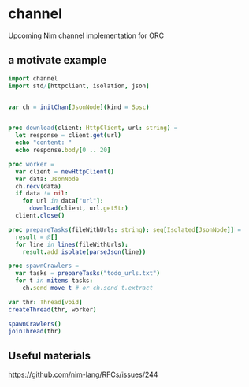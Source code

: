 # channel
Upcoming Nim channel implementation for ORC

## a motivate example
```nim
import channel
import std/[httpclient, isolation, json]


var ch = initChan[JsonNode](kind = Spsc)


proc download(client: HttpClient, url: string) =
  let response = client.get(url)
  echo "content: "
  echo response.body[0 .. 20]

proc worker =
  var client = newHttpClient()
  var data: JsonNode
  ch.recv(data)
  if data != nil:
    for url in data["url"]:
      download(client, url.getStr)
  client.close()

proc prepareTasks(fileWithUrls: string): seq[Isolated[JsonNode]] =
  result = @[]
  for line in lines(fileWithUrls):
    result.add isolate(parseJson(line))

proc spawnCrawlers =
  var tasks = prepareTasks("todo_urls.txt")
  for t in mitems tasks:
    ch.send move t # or ch.send t.extract

var thr: Thread[void]
createThread(thr, worker)

spawnCrawlers()
joinThread(thr)
```

## Useful materials
https://github.com/nim-lang/RFCs/issues/244

